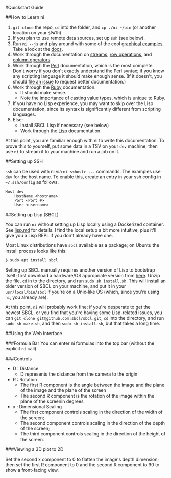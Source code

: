 #Quickstart Guide


##How to Learn ni

1. `git clone` the repo, `cd` into the folder, and `cp ./ni ~/bin` (or another
   location on your `$PATH`).
2. If you plan to use remote data sources, set up `ssh` (see below).
3. Run `ni --js` and play around with some of the cool [graphical
   examples](examples.md).  Take a look at the [docs](#using-the-web-interface).
4. Work through the documentation on [streams](stream.md), [row
   operations](row.md), and [column operators](col.md).
5. Work through the [Perl](perl.md) documentation, which is the most complete.
   Don't worry if you don't exactly understand the Perl syntax; if you know any
   scripting language it should make enough sense. (If it doesn't, you should
   [file an issue](https://github.com/spencertipping/ni/issues/new) to request
   better documentation.)
6. Work through the [Ruby](ruby.md) documentation.
   - It should make sense.
   - Note the importance of casting value types, which is unique to Ruby.
7. If you have no Lisp experience, you may want to skip over the Lisp
   documentation, since its syntax is significantly different from scripting
   languages.
8. Else:
    - Install SBCL Lisp if necessary (see below)
    - Work through the [Lisp](lisp.md) documentation.

At this point, you are familiar enough with ni to write this documentation. To
prove this to yourself, put some data in a TSV on your `dev` machine, then use
`ni` to stream it to your machine and run a job on it.

##Setting up SSH

`ssh` can be used with ni via `ni s<host> ...` commands. The examples use `dev`
for the host name. To enable this, create an entry in your ssh config in
`~/.ssh/config` as follows.

```
Host dev
    HostName <hostname>
    Port <Port #>
    User <username>
```

##Setting up Lisp (SBCL)

You can run `ni` without setting up Lisp locally using a Dockerized container.
See [lisp.md](doc/lisp.md) for details. I find the local setup a bit more
intuitive, plus it'll give you a Lisp REPL if you don't already have one.

Most Linux distributions have `sbcl` available as a package; on Ubuntu the
install process looks like this:

```sh
$ sudo apt install sbcl
```

Setting up SBCL manually requires another version of Lisp to bootstrap itself;
first download a hardware/OS appropriate version from
[here](http://sbcl.sourceforge.net/platform-table.html). Unzip the file, `cd`
in to the directory, and run `sudo sh install.sh`. This will install an older
version of SBCL on your machine, and put it in your `usr/local/bin/sbcl` if
you're on a Unix-like OS (which, since you're using `ni`, you already are).

At this point, `ni` will probably work fine; if you're desperate to get the
newest SBCL, or you find that you're having some Lisp-related issues, you can
`git clone git@github.com:sbcl/sbcl.git`, `cd` into the directory, and run
`sudo sh make.sh`, and then `sudo sh install.sh`, but that takes a long time.

##Using the Web Interface

###Formula Bar
You can enter ni formulas into the top bar (without the explicit `ni` call).

###Controls

- D : Distance
  - D represents the distance from the camera to the origin
- R : Rotation
  - The first R component is the angle between the image and the plane of the image and the plane of the screen
  - The second R component is the rotation of the image within the plane of the screenin degrees
- x : Dimensional Scaling
  - The first component controls scaling in the direction of the width of the screen;
  - The second component controls scaling in the direction of the depth of the screen;
  - The third component controls scaling in the direction of the height of the screen.

###Viewing a 3D plot to 2D

Set the second x component to 0 to flatten the image's depth dimension; then
set the first R component to 0 and the second R component to 90 to show a
front-facing view.
